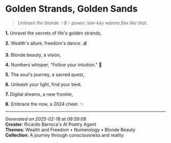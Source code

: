 # Golden Strands, Golden Sands

> *Unleash the blonde ✨$✨ power; low-key wanna flex like that.*

**1.** Unravel the secrets of life's golden strands,


**2.** Wealth's allure, freedom's dance. 💰


**3.** Blonde beauty, a vision,


**4.** Numbers whisper, "Follow your intuition." 🔢


**5.** The soul's journey, a sacred quest,


**6.** Unleash your light, find your best.


**7.** Digital dreams, a new frontier,


**8.** Embrace the now, a 2024 cheer. ✨



---

*Generated on 2025-02-18 at 08:59:08*  
**Creator**: Ricardo Barroca's AI Poetry Agent  
**Themes**: Wealth and Freedom • Numerology • Blonde Beauty  
**Collection**: A journey through consciousness and reality